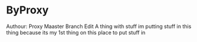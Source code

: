 # ByProxy
Authour: Proxy
Maaster Branch Edit
A thing with stuff
im putting stuff in this thing because its my 1st thing on this place to put stuff in

